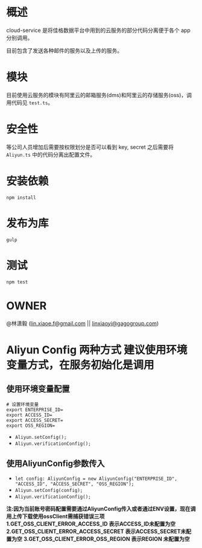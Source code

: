 # 概述

cloud-service 是将佳格数据平台中用到的云服务的部分代码分离便于各个 app 分别调用。

目前包含了发送各种邮件的服务以及上传的服务。

# 模块

目前使用云服务的模块有阿里云的邮箱服务(dms)和阿里云的存储服务(oss)，调用代码见 `test.ts`。

# 安全性

等公司人员增加后需要按权限划分是否可以看到 key, secret 之后需要将 `Aliyun.ts` 中的代码分离出配置文件。

# 安装依赖

`npm install`

# 发布为库

`gulp`

# 测试

`npm test`

# OWNER

@林潇毅 (lin.xiaoe.f@gmail.com || linxiaoyi@gagogroup.com)

# Aliyun Config 两种方式 建议使用环境变量方式，在服务初始化是调用
## 使用环境变量配置
 ```Shell
# 设置环境变量
export ENTERPRISE_ID=
export ACCESS_ID=
export ACCESS_SECRET= 
export OSS_REGION=
```
 - `Aliyun.setConfig();`
 - `Aliyun.verificationConfig();`
## 使用AliyunConfig参数传入
 - `let config: AliyunConfig = new AliyunConfig("ENTERPRISE_ID", "ACCESS_ID", "ACCESS_SECRET", "OSS_REGION");`
 - `Aliyun.setConfig(config);`
 - `Aliyun.verificationConfig();`
 
**注:因为当前账号密码配置需要通过AliyunConfig传入或者通过ENV设置，现在调用上传下载使用ossClient需捕获错误三项**
**1.GET_OSS_CLIENT_ERROR_ACCESS_ID 表示ACCESS_ID未配置为空**
**2.GET_OSS_CLIENT_ERROR_ACCESS_SECRET 表示ACCESS_SECRET未配置为空**
**3.GET_OSS_CLIENT_ERROR_OSS_REGION 表示REGION 未配置为空**